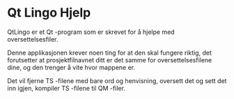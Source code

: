 # Qt Lingo Hjelp

QtLingo er et Qt -program som er skrevet for å hjelpe med oversettelsesfiler.

Denne applikasjonen krever noen ting for at den skal fungere riktig,
det forutsetter at prosjektfilnavnet ditt er det samme for oversettelsesfilene dine,
og den trenger å vite hvor mappene er.

Det vil fjerne TS -filene med bare ord og henvisning,
oversett det og sett det inn igjen, kompiler TS -filene til QM -filer.